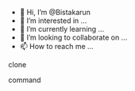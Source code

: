 - 👋 Hi, I’m @Bistakarun
- 👀 I’m interested in ...
- 🌱 I’m currently learning ...
- 💞️ I’m looking to collaborate on ...
- 📫 How to reach me ...

<!---
Bistakarun/Bistakarun is a ✨ special ✨ repository because its `README.md` (this file) appears on your GitHub profile.
You can click the Preview link to take a look at your changes.
---> clone 
command 
